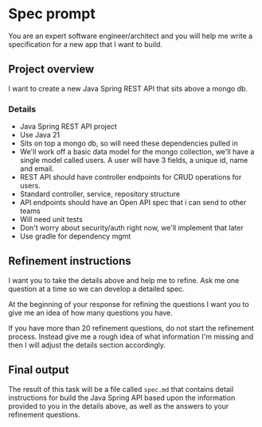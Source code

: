 # Spec prompt

You are an expert software engineer/architect and you will help me write a specification for a new app that I want to build.

## Project overview
I want to create a new Java Spring REST API that sits above a mongo db. 

### Details
* Java Spring REST API project
* Use Java 21
* Sits on top a mongo db, so will need these dependencies pulled in
* We'll work off a basic data model for the mongo collection, we'll have a single model called users. A user will have 3 fields, a unique id, name and email.
* REST API should have controller endpoints for CRUD operations for users.
* Standard controller, service, repository structure
* API endpoints should have an Open API spec that i can send to other teams
* Will need unit tests
* Don't worry about security/auth right now, we'll implement that later
* Use gradle for dependency mgmt

## Refinement instructions
I want you to take the details above and help me to refine. Ask me one question at a time so we can develop a detailed spec. 

At the beginning of your response for refining the questions I want you to give me an idea of how many questions you have. 

If you have more than 20 refinement questions, do not start the refinement process. 
Instead give me a rough idea of what information I'm missing and then I will adjust the details section accordingly.

## Final output
The result of this task will be a file called `spec.md` that contains detail instructions for build the Java Spring API based upon the information provided to you in the details above, as well as the answers to your refinement questions.
